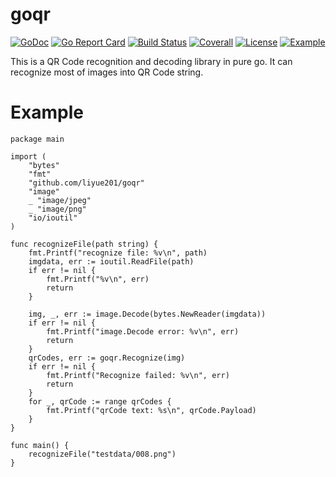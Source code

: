 # goqr
[![GoDoc](https://godoc.org/github.com/liyue201/goqr?status.svg)](https://godoc.org/github.com/liyue201/goqr)
[![Go Report Card](https://goreportcard.com/badge/github.com/liyue201/goqr)](https://goreportcard.com/report/github.com/liyue201/goqr)
[![Build Status](https://travis-ci.org/liyue201/goqr.svg?branch=master)](https://travis-ci.org/liyue201/goqr)
[![Coverall](https://coveralls.io/repos/github/liyue201/goqr/badge.svg?branch=master)](https://coveralls.io/github/liyue201/goqr)
[![License](https://img.shields.io/badge/license-GPLv3-brightgreen.svg)](/LICENSE)
[![Example](https://img.shields.io/badge/learn-example-brightgreen.svg)](/example)


This is a QR Code recognition and decoding library in pure go. It can recognize most of images into QR Code string.

# Example 

```
package main

import (
	"bytes"
	"fmt"
	"github.com/liyue201/goqr"
	"image"
	_ "image/jpeg"
	_ "image/png"
	"io/ioutil"
)

func recognizeFile(path string) {
	fmt.Printf("recognize file: %v\n", path)
	imgdata, err := ioutil.ReadFile(path)
	if err != nil {
		fmt.Printf("%v\n", err)
		return
	}

	img, _, err := image.Decode(bytes.NewReader(imgdata))
	if err != nil {
		fmt.Printf("image.Decode error: %v\n", err)
		return
	}
	qrCodes, err := goqr.Recognize(img)
	if err != nil {
		fmt.Printf("Recognize failed: %v\n", err)
		return
	}
	for _, qrCode := range qrCodes {
		fmt.Printf("qrCode text: %s\n", qrCode.Payload)
	}
}

func main() {
	recognizeFile("testdata/008.png")
}

```